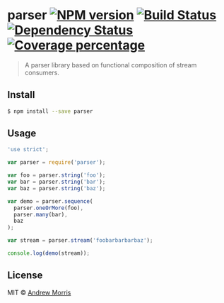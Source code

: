 # parser [![NPM version][npm-image]][npm-url] [![Build Status][travis-image]][travis-url] [![Dependency Status][daviddm-image]][daviddm-url] [![Coverage percentage][coveralls-image]][coveralls-url]
> A parser library based on functional composition of stream consumers.


## Install

```sh
$ npm install --save parser
```


## Usage

```js
'use strict';

var parser = require('parser');

var foo = parser.string('foo');
var bar = parser.string('bar');
var baz = parser.string('baz');

var demo = parser.sequence(
  parser.oneOrMore(foo),
  parser.many(bar),
  baz
);

var stream = parser.stream('foobarbarbarbaz');

console.log(demo(stream));
```

## License

MIT © [Andrew Morris](http://andrewmorris.io/)


[npm-image]: https://badge.fury.io/js/parser.svg
[npm-url]: https://npmjs.org/package/parser
[travis-image]: https://travis-ci.org/voltrevo/parser.svg?branch=master
[travis-url]: https://travis-ci.org/voltrevo/parser
[daviddm-image]: https://david-dm.org/voltrevo/parser.svg?theme=shields.io
[daviddm-url]: https://david-dm.org/voltrevo/parser
[coveralls-image]: https://coveralls.io/repos/voltrevo/parser/badge.svg
[coveralls-url]: https://coveralls.io/r/voltrevo/parser
